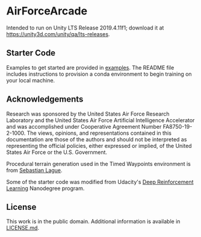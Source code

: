 # AirForceArcade

Intended to run on Unity LTS Release 2019.4.11f1; download it at https://unity3d.com/unity/qa/lts-releases.

## Starter Code
Examples to get started are provided in [examples](examples). The README file includes instructions to provision a conda environment to begin training on your local machine.

## Acknowledgements
Research was sponsored by the United States Air Force Research Laboratory and the United States Air Force Artificial Intelligence Accelerator and was accomplished under Cooperative Agreement Number FA8750-19-2-1000. The views, opinions, and representations contained in this documentation are those of the authors and should not be interpreted as representing the official policies, either expressed or implied, of the United States Air Force or the U.S. Government.

Procedural terrain generation used in the Timed Waypoints environment is from [Sebastian Lague](https://github.com/SebLague/Procedural-Landmass-Generation).

Some of the starter code was modified from Udacity's [Deep Reinforcement Learning](https://github.com/udacity/deep-reinforcement-learning) Nanodegree program.

## License

This work is in the public domain. Additional information is available in [LICENSE.md](LICENSE.md). 
